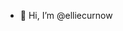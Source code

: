 - 👋 Hi, I’m @elliecurnow


<!---
elliecurnow/elliecurnow is a ✨ special ✨ repository because its `README.md` (this file) appears on your GitHub profile.
You can click the Preview link to take a look at your changes.
--->
